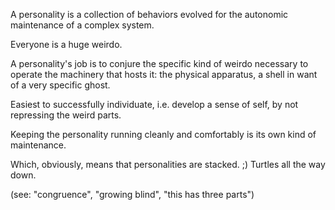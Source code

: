 A personality is a collection of behaviors evolved for the autonomic maintenance of a complex system.

Everyone is a huge weirdo.

A personality's job is to conjure the specific kind of weirdo necessary to operate the machinery that hosts it: the physical apparatus, a shell in want of a very specific ghost.

Easiest to successfully individuate, i.e. develop a sense of self, by not repressing the weird parts.

Keeping the personality running cleanly and comfortably is its own kind of maintenance.

Which, obviously, means that personalities are stacked. ;) Turtles all the way down.

(see: "congruence", "growing blind", "this has three parts")
